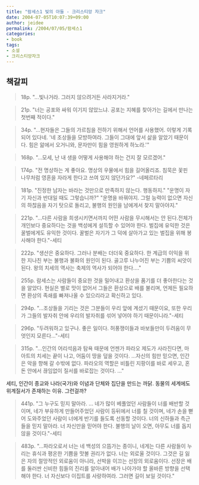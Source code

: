 ```yaml
---
title: "람세스1 빛의 아들 - 크리스티앙 자크"
date: 2004-07-05T10:07:39+09:00
author: jeidee
permalink: /2004/07/05/람세스1
categories:
- book
tags:
- 소설
- 크리스티앙자크
---
```


## 책갈피

>18p.
"...빛나거라. 그러지 않으려거든 사라지거라."

>21p.
"너는 공포와 싸워 이기지 않았느냐. 공포는 지혜를 찾아가는 길에서 만나는 첫번째 적이다."


>34p.
"...현자들은 그들의 가르침을 전하기 위해서 언어를 사용했어. 이렇게 기록되어 있다네. '네 조상들을 모방하여라. 그들이 그대에 앞서 삶을 알았기 때문이다. 힘은 앎에서 오거니와, 문자만이 힘을 영원하게 하노라.'"


>168p.
"...모세, 난 내 생을 어떻게 사용해야 하는 건지 잘 모르겠어."


>174p.
"전 명상하는 게 좋아요. 명상의 우물에서 힘을 길어올리죠. 침묵은 꽃핀 나무처럼 영혼을 자라게 한다고 쓰여 있지 않던가요?" -네페르타리

>181p.
"진정한 남자는 바라는 것만으로 만족하지 않는다. 행동하지."
"운명이 자기 자신과 반대일 때도 그렇습니까?"
"운명을 바꿔야지. 그럴 능력이 없으면 자신의 하찮음을 자기 탓으로 돌리고, 불행의 원인을 남에게서 찾지 말아야지."

>221p.
"...다른 사람을 희생시키면서까지 어떤 사람을 무시해서는 안 된다.전체가 개인보다 중요하다는 것을 백성에게 설득할 수 있어야 한다. 벌집에 유익한 것은 꿀벌에게도 유익한 것이다. 꿀벌은 자기가 그 덕에 살아가고 있는 벌집을 위해 봉사해야 한다."-세티

>222p.
"생산은 중요하다. 그러나 분배는 더더욱 중요하다. 한 계급의 이익을 위한 지나친 부는 불행과 불화의 원인이 된다. 골고루 나누어진 부는 기쁨의 씨앗이 된다. 왕의 치세의 역사는 축제의 역사가 되어야 한다...."


>255p.
람세스는 사람들이 중요한 것을 밀어내고 환상을 품기를 더 좋아한다는 것을 알았다. 현실은 별로 맛이 없어서 그들은 환상으로 배를 불리며, 언제든 필요하면 환상의 족쇄를 빠져나올 수 있으리라고 확신하고 있다.



>294p.
"...조상들을 기리는 것은 그분들이 우리 앞에 계셨기 때문이요, 또한 우리가 그들의 발자취 안에 우리의 발자취를 섞어 넣어야 하기 때문이니라."-세티


>296p.
"두려워하고 있구나. 좋은 일이다. 허풍쟁이들과 바보들만이 두려움이 무엇인지 모른다..."-세티

>315p.
"...인간의 어리석음과 탐욕 때문에 언젠가 파라오 제도가 사라진다면, 마아트의 치세는 끝이 나고, 어둠이 땅을 덮을 것이다. ...자신의 힘만 믿으면, 인간은 악을 향해 갈 수밖에 없다. 파라오의 역할은 비틀린 지팡이를 바로 세우고, 혼돈 안에서 끊임없이 질서를 바로잡는 것이다. ..."


세티, 인간이 종교와 나라(국가)와 이념과 단체와 집단을 만드는 까닭. 동물의 세계에도 위계질서가 존재하는 이유. 그런걸까?


>441p.
"그 누구도 믿지 말아라. ... 네가 많이 베풀었던 사람들이 너를 배반할 것이며, 네가 부유하게 만들어주었던 사람이 등뒤에서 너를 칠 것이며, 네가 손을 뻗어 도와주었던 사람이 너에게 반기를 들도록 선동할 것이다. 너의 신하들과 측근들을 믿지 말아라. 너 자신만을 믿어야 한다. 불행의 날이 오면, 아무도 너를 돕지 않을 것이다."-세티


>483p.
"...파라오로서 너는 네 백성의 으뜸가는 종이니, 네게는 다른 사람들이 누리는 휴식과 평온한 기쁨을 맛볼 권리가 없다. 너는 외로울 것이다. 그것은 길 잃은 자의 절망적인 외로움이 아니라, 선박을 이끄는 선장의 외로움이다. 선장은 배를 둘러싼 신비한 힘들의 진리를 알아내어 배가 나아가야 할 올바른 방향을 선택해야 한다. 너 자신보다 이집트를 사랑하여라. 그러면 길이 보일 것이다."